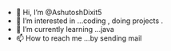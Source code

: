 - 👋 Hi, I’m @AshutoshDixit5
- 👀 I’m interested in ...coding , doing projects .
- 🌱 I’m currently learning ...java 
- 📫 How to reach me ...by sending mail

<!---
AshutoshDixit5/AshutoshDixit5 is a ✨ special ✨ repository because its `README.md` (this file) appears on your GitHub profile.
You can click the Preview link to take a look at your changes.
--->

